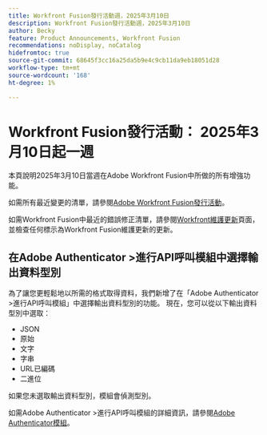 ```yaml
---
title: Workfront Fusion發行活動週，2025年3月10日
description: Workfront Fusion發行活動週，2025年3月10日
author: Becky
feature: Product Announcements, Workfront Fusion
recommendations: noDisplay, noCatalog
hidefromtoc: true
source-git-commit: 68645f3cc16a25da5b9e4c9cb11da9eb18051d28
workflow-type: tm+mt
source-wordcount: '168'
ht-degree: 1%

---
```


# Workfront Fusion發行活動： 2025年3月10日起一週

本頁說明2025年3月10日當週在Adobe Workfront Fusion中所做的所有增強功能。

如需所有最近變更的清單，請參閱[Adobe Workfront Fusion發行活動](/help/workfront-fusion/fusion-product-releases/fusion-release-activity.md)。

如需Workfront Fusion中最近的錯誤修正清單，請參閱[Workfront維護更新](https://experienceleague.adobe.com/zh-hant/docs/workfront-known-issues/releases/current-updates)頁面，並檢查任何標示為Workfront Fusion維護更新的更新。


## 在Adobe Authenticator >進行API呼叫模組中選擇輸出資料型別

為了讓您更輕鬆地以所需的格式取得資料，我們新增了在「Adobe Authenticator >進行API呼叫模組」中選擇輸出資料型別的功能。 現在，您可以從以下輸出資料型別中選取：

* JSON
* 原始
* 文字
* 字串
* URL已編碼
* 二進位

如果您未選取輸出資料型別，模組會偵測型別。

如需Adobe Authenticator >進行API呼叫模組的詳細資訊，請參閱[Adobe Authenticator模組](/help/workfront-fusion/references/apps-and-modules/adobe-connectors/adobe-authenticator-modules.md)。

